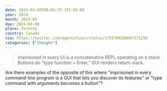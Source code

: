 ```yaml
---
date: 2024-03-08T09:04:37.191-05:00
year: 2024
month: 2024-03
day: 2024-03-08
place: Toronto
country: Canada
via: https://twitter.com/agentofuser/status/1755700190097371250
categories: ["thought"]
---
```

> Imprisoned in every UI is a concatenative REPL operating on a stack. Buttons do "type function + Enter," GUI renders return stack.

Are there examples of the opposite of this where "imprisoned in every command-line program is a GUI that lets you discover its features" or "type command with arguments becomes a button"?
